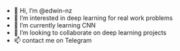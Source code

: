 - 👋 Hi, I’m @edwin-nz
- 👀 I’m interested in deep learning for real work problems
- 🌱 I’m currently learning CNN
- 💞️ I’m looking to collaborate on deep learning projects 
- 📫 contact me on Telegram

<!---
edwin-nz/edwin-nz is a ✨ special ✨ repository because its `README.md` (this file) appears on your GitHub profile.
You can click the Preview link to take a look at your changes.
--->
